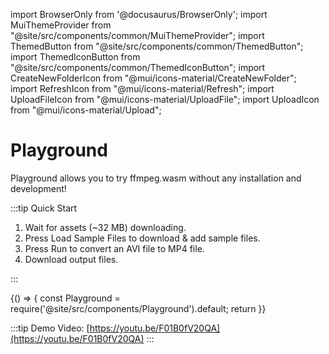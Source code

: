 import BrowserOnly from '@docusaurus/BrowserOnly';
import MuiThemeProvider from "@site/src/components/common/MuiThemeProvider";
import ThemedButton from "@site/src/components/common/ThemedButton";
import ThemedIconButton from "@site/src/components/common/ThemedIconButton";
import CreateNewFolderIcon from "@mui/icons-material/CreateNewFolder";
import RefreshIcon from "@mui/icons-material/Refresh";
import UploadFileIcon from "@mui/icons-material/UploadFile";
import UploadIcon from "@mui/icons-material/Upload";

# Playground

Playground allows you to try ffmpeg.wasm without any installation and
development!

:::tip Quick Start

1. Wait for assets (~32 MB) downloading.
2. Press <ThemedButton>Load Sample Files</ThemedButton> to download & add sample files.
3. Press <ThemedButton variant="contained">Run</ThemedButton> to convert an AVI file to MP4 file.
4. Download output files.

:::

<BrowserOnly>
  {() => {
    const Playground = require('@site/src/components/Playground').default;
    return <Playground/>
  }}
</BrowserOnly>

<div style={{ height: 32 }} />

:::tip
Demo Video: [https://youtu.be/F01B0fV20QA](https://youtu.be/F01B0fV20QA)
:::
